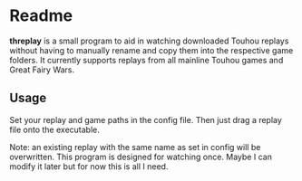 # Readme

**threplay** is a small program to aid in watching downloaded Touhou replays without having to manually rename and copy them into the respective game folders.
It currently supports replays from all mainline Touhou games and Great Fairy Wars.

## Usage

Set your replay and game paths in the config file. Then just drag a replay file onto the executable.

Note: an existing replay with the same name as set in config will be overwritten. This program is designed for watching once. Maybe I can modify it later but for now this is all I need.